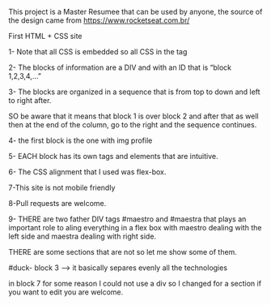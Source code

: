 This project is a Master Resumee that can be used by anyone, the source of the design came from https://www.rocketseat.com.br/ 

First HTML + CSS site 

1- Note that all CSS is embedded so all CSS in  the tag <style></style> 

2- The blocks of information are a DIV and with an ID that is “block 1,2,3,4,…”

3- The blocks are organized in a sequence that is from top to down and left to right after.

SO be aware that it means that block 1 is over block 2 and after that as well then at the end of the column, go to the right and the sequence continues.

4- the first block is the one with img profile

5- EACH block has its own tags and elements that are intuitive.

6- The CSS alignment that I used was flex-box.

7-This site is not mobile friendly

8-Pull requests are welcome.

9- THERE are two father DIV tags #maestro and #maestra that plays an important role to aling everything in a flex box with maestro dealing with the left side and maestra dealing with right side.

THERE are some sections that are not so let me show some of them.

#duck- block 3 —> it basically separes evenly all the technologies

<section > in block 7 for some reason I could not use a div so I changed for a section if you want to edit you are welcome.